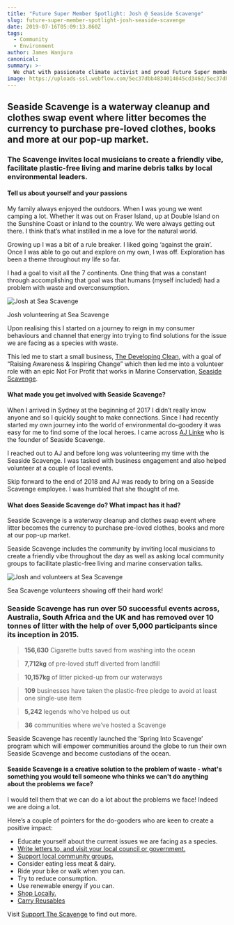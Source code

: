 ```yaml
---
title: "Future Super Member Spotlight: Josh @ Seaside Scavenge"
slug: future-super-member-spotlight-josh-seaside-scavenge
date: 2019-07-16T05:09:13.860Z
tags: 
  - Community
  - Environment
author: James Wanjura
canonical: 
summary: >-
  We chat with passionate climate activist and proud Future Super member Josh about an impressive waterway cleanup project.
image: https://uploads-ssl.webflow.com/5ec37dbb4834014045cd346d/5ec37dbc4834011622cd3dac_team-sea-scavenge-tiny.jpg
---
```


Seaside Scavenge is a waterway cleanup and clothes swap event where litter becomes the currency to purchase pre-loved clothes, books and more at our pop-up market.
-------------------------------------------------------------------------------------------------------------------------------------------------------------------

### The Scavenge invites local musicians to create a friendly vibe, facilitate plastic-free living and marine debris talks by local environmental leaders.

#### Tell us about yourself and your passions 

My family always enjoyed the outdoors. When I was young we went camping a lot. Whether it was out on Fraser Island, up at Double Island on the Sunshine Coast or inland to the country. We were always getting out there. I think that’s what instilled in me a love for the natural world.

Growing up I was a bit of a rule breaker. I liked going ‘against the grain’. Once I was able to go out and explore on my own, I was off. Exploration has been a theme throughout my life so far.

I had a goal to visit all the 7 continents. One thing that was a constant through accomplishing that goal was that humans (myself included) had a problem with waste and overconsumption.

![Josh at Sea Scavenge](https://uploads-ssl.webflow.com/5ec37dbb4834014045cd346d/5ec37dbc4834010e0ccd3d85_josh-sea-scavenge-tiny.jpg)

Josh volunteering at Sea Scavenge

Upon realising this I started on a journey to reign in my consumer behaviours and channel that energy into trying to find solutions for the issue we are facing as a species with waste.

This led me to start a small business, [The Developing Clean](http://www.thedevelopingclean.com), with a goal of “Raising Awareness & Inspiring Change” which then led me into a volunteer role with an epic Not For Profit that works in Marine Conservation, [Seaside Scavenge](http://www.seasidescavenge.org).

#### What made you get involved with Seaside Scavenge?

When I arrived in Sydney at the beginning of 2017 I didn’t really know anyone and so I quickly sought to make connections. Since I had recently started my own journey into the world of environmental do-goodery it was easy for me to find some of the local heroes. I came across [AJ Linke](https://www.linkedin.com/in/anna-jane-linke-49745813b/) who is the founder of Seaside Scavenge.

I reached out to AJ and before long was volunteering my time with the Seaside Scavenge. I was tasked with business engagement and also helped volunteer at a couple of local events. 

Skip forward to the end of 2018 and AJ was ready to bring on a Seaside Scavenge employee. I was humbled that she thought of me.

#### What does Seaside Scavenge do? What impact has it had?

Seaside Scavenge is a waterway cleanup and clothes swap event where litter becomes the currency to purchase pre-loved clothes, books and more at our pop-up market. 

Seaside Scavenge includes the community by inviting local musicians to create a friendly vibe throughout the day as well as asking local community groups to facilitate plastic-free living and marine conservation talks.

![Josh and volunteers at Sea Scavenge](https://uploads-ssl.webflow.com/5ec37dbb4834014045cd346d/5ec37dbc483401258bcd3dea_josh-ciggies-sea-scavenge-tiny.jpg)

Sea Scavenge volunteers showing off their hard work!

### Seaside Scavenge has run over 50 successful events across, Australia, South Africa and the UK and has removed over 10 tonnes of litter with the help of over 5,000 participants since its inception in 2015.

> **156,630** Cigarette butts saved from washing into the ocean

> **7,712kg** of pre-loved stuff diverted from landfill

> **10,157kg** of litter picked-up from our waterways

> **109** businesses have taken the plastic-free pledge to avoid at least one single-use item

> **5,242** legends who’ve helped us out

> **36** communities where we’ve hosted a Scavenge

Seaside Scavenge has recently launched the ‘Spring Into Scavenge’ program which will empower communities around the globe to run their own Seaside Scavenge and become custodians of the ocean. 

#### Seaside Scavenge is a creative solution to the problem of waste - what's something you would tell someone who thinks we can't do anything about the problems we face?

I would tell them that we can do a lot about the problems we face! Indeed we are doing a lot. 

Here’s a couple of pointers for the do-gooders who are keen to create a positive impact:

*   Educate yourself about the current issues we are facing as a species.
*   [Write letters to, and visit your local council or government.](https://www.aph.gov.au/Senators_and_Members/Parliamentarian_Search_Results?q=&mem=1&par=-1&gen=0&ps=0)
*   [Support local community groups.](http://www.seasidescavenge.org/support-the-scavenge/)
*   Consider eating less meat & dairy.
*   Ride your bike or walk when you can.
*   Try to reduce consumption.
*   Use renewable energy if you can.
*   [Shop Locally.](https://www.thedevelopingclean.com/shop)
*   [Carry Reusables](https://www.thedevelopingclean.com/shop)

Visit [Support The Scavenge](https://www.seasidescavenge.org/support-the-scavenge) to find out more.

